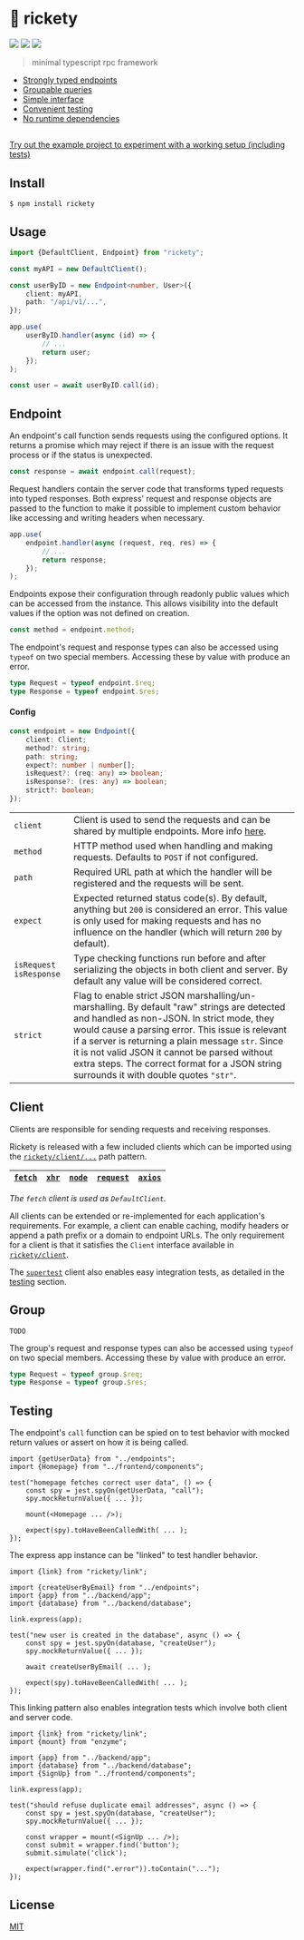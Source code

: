 <!--

TODO
- update readme/changelog for v4
- investigate bundling options (avoid async polyfill in each file)

 -->

# :scroll: rickety

[![](https://img.shields.io/npm/v/rickety.svg)](https://www.npmjs.com/package/rickety)
[![](https://travis-ci.org/g-harel/rickety.svg?branch=master)](https://travis-ci.org/g-harel/rickety)
[![](https://img.shields.io/npm/types/rickety.svg)](https://github.com/g-harel/rickety)

> minimal typescript rpc framework

* [Strongly typed endpoints](#usage)
* [Groupable queries](#group)
* [Simple interface](#api)
* [Convenient testing](#testing)
* [No runtime dependencies](/package.json)

##

[Try out the example project to experiment with a working setup (including tests)](/example)

## Install

```shell
$ npm install rickety
```

## Usage

``` typescript
import {DefaultClient, Endpoint} from "rickety";
```

```typescript
const myAPI = new DefaultClient();

const userByID = new Endpoint<number, User>({
    client: myAPI,
    path: "/api/v1/...",
});
```

```typescript
app.use(
    userByID.handler(async (id) => {
        // ...
        return user;
    });
);
```

```typescript
const user = await userByID.call(id);
```

## Endpoint

An endpoint's call function sends requests using the configured options. It returns a promise which may reject if there is an issue with the request process or if the status is unexpected.

```typescript
const response = await endpoint.call(request);
```

Request handlers contain the server code that transforms typed requests into typed responses. Both express' request and response objects are passed to the function to make it possible to implement custom behavior like accessing and writing headers when necessary.

```typescript
app.use(
    endpoint.handler(async (request, req, res) => {
        // ...
        return response;
    });
);
```

Endpoints expose their configuration through readonly public values which can be accessed from the instance. This allows visibility into the default values if the option was not defined on creation.

```typescript
const method = endpoint.method;
```

The endpoint's request and response types can also be accessed using `typeof` on two special members. Accessing these by value with produce an error.

```typescript
type Request = typeof endpoint.$req;
type Response = typeof endpoint.$res;
```

#### Config

```typescript
const endpoint = new Endpoint({
    client: Client;
    method?: string;
    path: string;
    expect?: number | number[];
    isRequest?: (req: any) => boolean;
    isResponse?: (res: any) => boolean;
    strict?: boolean;
});
```

| | |
| -- | -- |
| `client` | Client is used to send the requests and can be shared by multiple endpoints. More info [here](#client). |
| `method` | HTTP method used when handling and making requests. Defaults to `POST` if not configured. |
| `path` | Required URL path at which the handler will be registered and the requests will be sent. |
| `expect` | Expected returned status code(s). By default, anything but `200` is considered an error. This value is only used for making requests and has no influence on the handler (which will return `200` by default). |
| `isRequest` `isResponse` | Type checking functions run before and after serializing the objects in both client and server. By default any value will be considered correct. |
| `strict` | Flag to enable strict JSON marshalling/un-marshalling. By default "raw" strings are detected and handled as non-JSON. In strict mode, they would cause a parsing error. This issue is relevant if a server is returning a plain message `str`. Since it is not valid JSON it cannot be parsed without extra steps. The correct format for a JSON string surrounds it with double quotes `"str"`. |

## Client

Clients are responsible for sending requests and receiving responses.

Rickety is released with a few included clients which can be imported using the [`rickety/client/...`](./client) path pattern.

| [`fetch`](https://developer.mozilla.org/en-US/docs/Web/API/Fetch_API) | [`xhr`](https://developer.mozilla.org/en-US/docs/Web/API/XMLHttpRequest) | [`node`](https://nodejs.org/api/https.html) | [`request`](https://github.com/request/request) | [`axios`](https://github.com/axios/axios) |
| -- | -- | -- | -- | -- |

_The `fetch` client is used as `DefaultClient`._

All clients can be extended or re-implemented for each application's requirements. For example, a client can enable caching, modify headers or append a path prefix or a domain to endpoint URLs. The only requirement for a client is that it satisfies the `Client` interface available in [`rickety/client`](./client/index.ts).

The [`supertest`](./client/supertest) client also enables easy integration tests, as detailed in the [testing](#testing) section.

## Group

`TODO`

The group's request and response types can also be accessed using `typeof` on two special members. Accessing these by value with produce an error.

```typescript
type Request = typeof group.$req;
type Response = typeof group.$res;
```

## Testing

The endpoint's `call` function can be spied on to test behavior with mocked return values or assert on how it is being called.

```tsx
import {getUserData} from "../endpoints";
import {Homepage} from "../frontend/components";

test("homepage fetches correct user data", () => {
    const spy = jest.spyOn(getUserData, "call");
    spy.mockReturnValue({ ... });

    mount(<Homepage ... />);

    expect(spy).toHaveBeenCalledWith( ... );
});
```

The express app instance can be "linked" to test handler behavior.

```tsx
import {link} from "rickety/link";

import {createUserByEmail} from "../endpoints";
import {app} from "../backend/app";
import {database} from "../backend/database";

link.express(app);

test("new user is created in the database", async () => {
    const spy = jest.spyOn(database, "createUser");
    spy.mockReturnValue({ ... });

    await createUserByEmail( ... );

    expect(spy).toHaveBeenCalledWith( ... );
});
```

This linking pattern also enables integration tests which involve both client and server code.

```tsx
import {link} from "rickety/link";
import {mount} from "enzyme";

import {app} from "../backend/app";
import {database} from "../backend/database";
import {SignUp} from "../frontend/components";

link.express(app);

test("should refuse duplicate email addresses", async () => {
    const spy = jest.spyOn(database, "createUser");
    spy.mockReturnValue({ ... });

    const wrapper = mount(<SignUp ... />);
    const submit = wrapper.find('button');
    submit.simulate('click');

    expect(wrapper.find(".error")).toContain("...");
});
```

## License

[MIT](./LICENSE)
